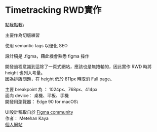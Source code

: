 # Timetracking RWD實作

[點我點我](https://victor81528.github.io/timetracking/)\

主要作為切版練習

使用 semantic tags 以優化 SEO

設計稿是 .figma，藉此機會熟悉 figma 操作

開發過程意識到這除了一頁式網站，應該也是無捲軸的，因此實作 RWD 時將 height 也列入考量。\
因為排版問題，在 height 低於 811px 時取消 Full page。


主要 breakpoint 為 ： 1024px、768px、414px\
面向 device： 桌機、平板、手機\
開發用瀏覽器： Edge 90 for macOS\


UI設計稿取自於 
[Figma community](https://www.figma.com/community/file/876455506114947378/Time-Tracking-Landing-Page-Hero)\
作者： Metehan Kaya\
[個人網站](https://www.metehankaya.com)